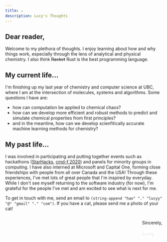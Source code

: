 ```yaml
---
title: ☕
description: Lucy's Thoughts
---
```


## Dear reader,

Welcome to my plethora of thoughts. I enjoy learning about how and why things work, especially through the lens of analytical and physical chemistry. I also think ~~Racket~~ Rust is the best programming language.

## My current life...

I'm finishing up my last year of chemistry and computer science at UBC, where I am at the intersection of molecules, systems and algorithms. Some questions I have are: 

- how can computation be applied to chemical chaos?
- how can we develop more efficient and robust methods to predict and simulate chemical properties from first principles?
- and in the meantine, how can we develop scienfitically accurate machine learning methods for chemistry?

## My past life...

I was involved in participating and putting together events such as hackathons ([StarHacks](https://starhacks.devpost.com/), [cmd-f 2020](https://devpost.com/software/ecoeats-sgwzhp)) and panels for minority groups in computing. I have also interned at Microsoft and Capital One, forming close friendships with people from all over Canada and the USA! Through these experiences, I've met lots of great people that I'm inspired by everyday. While I don't see myself returning to the software industry (for now), I'm grateful for the people I've met and am excited to see what is next for me.

<p>
To get in touch with me, send an email to <code>(string-append "hao" "." "lucyy" "@" "gmail" "." "com")</code>. If you have a cat, please send me a photo of your cat!
</p>


<div style="float: right;"><p style="text-align: right">Sincerely,</p>
<img style="width: 4vw" src="/images/lucy.png"/></div>

